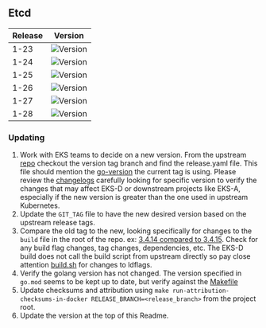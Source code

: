 ## **Etcd**

| Release | Version                                                      |
|---------|--------------------------------------------------------------|
| 1-23    | ![Version](https://img.shields.io/badge/version-v3.5.8-blue) |
| 1-24    | ![Version](https://img.shields.io/badge/version-v3.5.8-blue) |
| 1-25    | ![Version](https://img.shields.io/badge/version-v3.5.8-blue) |
| 1-26    | ![Version](https://img.shields.io/badge/version-v3.5.8-blue) |
| 1-27    | ![Version](https://img.shields.io/badge/version-v3.5.8-blue) |
| 1-28    | ![Version](https://img.shields.io/badge/version-v3.5.9-blue) |

### Updating

1. Work with EKS teams to decide on a new version. From the upstream [repo](https://github.com/etcd-io/etcd) checkout the version tag branch and find the release.yaml file. This file should mention the [go-version](https://github.com/etcd-io/etcd/blob/cecbe35ce0703cd0f8d2063dad4a9e541ae317e5/.github/workflows/release.yaml#L10) the current tag is using. 
Please review the [changelogs](https://github.com/etcd-io/etcd/blob/main/CHANGELOG/CHANGELOG-3.6.md) carefully looking for specific version to verify the changes that may affect EKS-D or downstream projects like EKS-A, especially if the new
version is greater than the one used in upstream Kubernetes.
1. Update the `GIT_TAG` file to have the new desired version based on the upstream release tags.
1. Compare the old tag to the new, looking specifically for changes to the `build` file in the root of the repo. 
ex: [3.4.14 compared to 3.4.15](https://github.com/etcd-io/etcd/compare/v3.4.14...v3.4.15). Check for any build flag changes, tag changes, dependencies, etc.
The EKS-D build does not call the build script from upstream directly so pay close attention [build.sh](https://github.com/etcd-io/etcd/blob/main/scripts/build.sh) for changes
to ldflags.
1. Verify the golang version has not changed. The version specified in `go.mod` seems to be kept up to date, but verify against the [Makefile](https://github.com/etcd-io/etcd/blob/main/Makefile#L42)
1. Update checksums and attribution using `make run-attribution-checksums-in-docker RELEASE_BRANCH=<release_branch>` from the project root.
1. Update the version at the top of this Readme.
